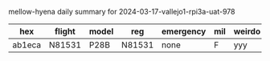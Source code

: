 mellow-hyena daily summary for 2024-03-17-vallejo1-rpi3a-uat-978

|hex|flight|model|reg|emergency|mil|weirdo|
|--|--|--|--|--|--|--|
|ab1eca|N81531|P28B|N81531|none|F|yyy|
